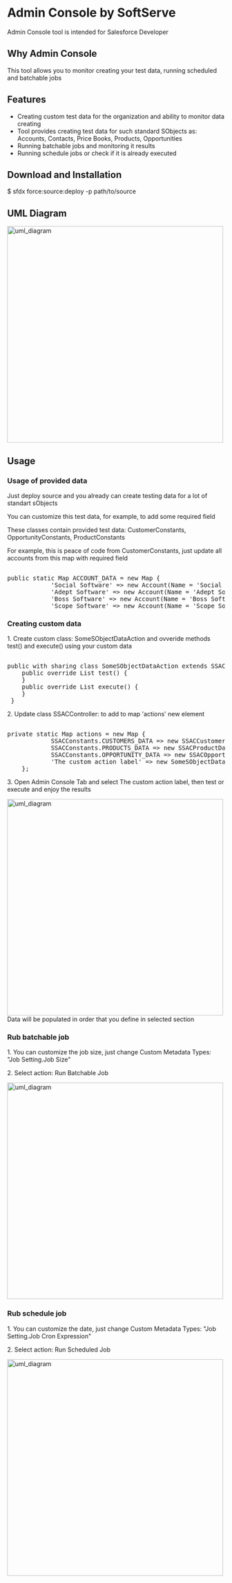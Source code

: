 <h1>Admin Console by SoftServe</h1>
<p>Admin Console tool is intended for Salesforce Developer</p>
<h2>Why Admin Console</h2>
<p>This tool allows you to monitor creating your test data, running scheduled and batchable jobs</p>
<h2>Features</h2>
<ul>
  <li>Creating custom test data for the organization and ability to monitor data creating</li>
  <li>Tool provides creating test data for such standard SObjects as: Accounts, Contacts, Price Books, Products, Opportunities</li>
  <li>Running batchable jobs and monitoring it results</li>
  <li>Running schedule jobs or check if it is already executed</li>
</ul>
<h2>Download and Installation</h2>
<p>$ sfdx force:source:deploy -p path/to/source</p>
<h2>UML Diagram</h2>
<img width="500" alt="uml_diagram" src="https://user-images.githubusercontent.com/51298991/194048474-5d1e5304-47af-46f8-8a4c-7eff44c1d460.png" style="max-width: 100%;">
<h2>Usage</h2>
<h3>Usage of provided data</h3>
<p>Just deploy source and you already can create testing data for a lot of standart sObjects</p>
<p>You can customize this test data, for example, to add some required field</p>
<p>These classes contain provided test data: CustomerConstants, OpportunityConstants, ProductConstants</p>
<p>For example, this is peace of code from CustomerConstants, just update all accounts from this map with required field</p>
<pre> 
public static Map<String, Account> ACCOUNT_DATA = new Map<String, Account> {
            'Social Software' => new Account(Name = 'Social Software'),
            'Adept Software' => new Account(Name = 'Adept Software'),
            'Boss Software' => new Account(Name = 'Boss Software'),
            'Scope Software' => new Account(Name = 'Scope Software')};
</pre>
<h3>Creating custom data</h3>
<p>1. Create custom class: SomeSObjectDataAction and ovveride methods test() and execute() using your custom data</p>
<pre> 
public with sharing class SomeSObjectDataAction extends SSACAsyncAction {
    public override List<SSACResult> test() {
    }
    public override List<SSACResult> execute() {
    }
 }
</pre>
<p>2. Update class SSACController: to add to map 'actions' new element</p>
<pre> 
private static Map<String, ISSACAction> actions = new Map<String, ISSACAction> {
            SSACConstants.CUSTOMERS_DATA => new SSACCustomerDataAction(),
            SSACConstants.PRODUCTS_DATA => new SSACProductDataAction(),
            SSACConstants.OPPORTUNITY_DATA => new SSACOpportunityDataAction(),
            <span class="pl-v">'The custom action label' => new SomeSObjectDataAction()</span>
    };
</pre>
<p>3. Open Admin Console Tab and select The custom action label, then test or execute and enjoy the results</p>
<img width="500" alt="uml_diagram" src="https://user-images.githubusercontent.com/30637510/138532513-a59fbf41-bba1-4800-9812-ba9238b3b22d.png" style="max-width: 100%;">
Data will be populated in order that you define in selected section
<h3>Rub batchable job</h3>
<p>1. You can customize the job size, just change Custom Metadata Types: "Job Setting.Job Size"</p>
<p>2. Select action: Run Batchable Job</p>
<img width="500" alt="uml_diagram" src="https://user-images.githubusercontent.com/30637510/138532714-af8bba3d-3e2f-490c-9e38-c189ef0c216d.png" style="max-width: 100%;">
<h3>Rub schedule job</h3>
<p>1. You can customize the date, just change Custom Metadata Types: "Job Setting.Job Cron Expression"</p>
<p>2. Select action: Run Scheduled Job</p>
<img width="500" alt="uml_diagram" src="https://user-images.githubusercontent.com/30637510/138532777-450d6619-cd2a-408c-badc-60ad286e4972.png" style="max-width: 100%;">
